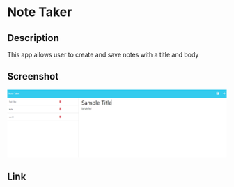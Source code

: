 # Note Taker

## Description
This app allows user to create and save notes with a title and body

## Screenshot
![picture of application](./Assets/Capture.PNG)

## Link